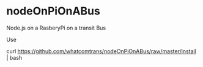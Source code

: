 nodeOnPiOnABus
==============

Node.js on a RasberyPi on a transit Bus

Use

curl https://github.com/whatcomtrans/nodeOnPiOnABus/raw/master/install | bash
